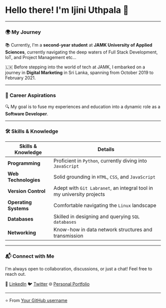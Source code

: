 # Hello there! I'm Ijini Uthpala 🚀

---

### 🌍 **My Journey**

📚 Currently, I'm a **second-year student** at **JAMK University of Applied Sciences**, currently navigating the deep waters of Full Stack Development, IoT, and Project Management etc...

🇱🇰 Before stepping into the world of tech at JAMK, I embarked on a journey in **Digital Marketing** in Sri Lanka, spanning from October 2019 to February 2021.

---

### 💼 **Career Aspirations**

🔍 My goal is to fuse my experiences and education into a dynamic role as a **Software Developer**.

---

### 🛠 **Skills & Knowledge**

| Skills & Knowledge | Details |
|---|---|
| **Programming** | Proficient in `Python`, currently diving into `JavaScript` |
| **Web Technologies** | Solid grounding in `HTML`, `CSS`, and `JavaScript` |
| **Version Control** | Adept with `Git Labranet`, an integral tool in my university projects |
| **Operating Systems** | Comfortable navigating the `Linux` landscape |
| **Databases** | Skilled in designing and querying `SQL databases` |
| **Networking** | Know-how in data network structures and transmission |

---

### 📬 **Connect with Me**

I'm always open to collaboration, discussions, or just a chat! Feel free to reach out. 

💼 [LinkedIn](Your_LinkedIn_Profile_Link)
🐦 [Twitter](Your_Twitter_Profile_Link)
🌐 [Personal Portfolio](Your_Personal_Website_Link_if_You_Have_One)

---

⭐️ From [Your GitHub username](https://github.com/your_github_username)

